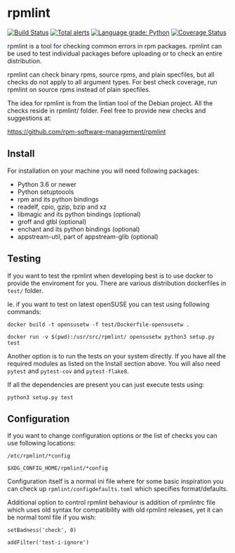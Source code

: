 # rpmlint

[![Build Status](https://travis-ci.org/rpm-software-management/rpmlint.svg)](https://travis-ci.org/rpm-software-management/rpmlint)
[![Total alerts](https://img.shields.io/lgtm/alerts/g/rpm-software-management/rpmlint.svg?logo=lgtm&logoWidth=18)](https://lgtm.com/projects/g/rpm-software-management/rpmlint/alerts/)
[![Language grade: Python](https://img.shields.io/lgtm/grade/python/g/rpm-software-management/rpmlint.svg?logo=lgtm&logoWidth=18)](https://lgtm.com/projects/g/rpm-software-management/rpmlint/context:python)
[![Coverage Status](https://coveralls.io/repos/github/rpm-software-management/rpmlint/badge.svg?branch=master)](https://coveralls.io/github/rpm-software-management/rpmlint?branch=master)

rpmlint is a tool for checking common errors in rpm packages.
rpmlint can be used to test individual packages before uploading or to check
an entire distribution.

rpmlint can check binary rpms, source rpms, and plain specfiles, but all
checks do not apply to all argument types.
For best check coverage, run rpmlint on source rpms instead of
plain specfiles.

The idea for rpmlint is from the lintian tool of the Debian project.
All the checks reside in rpmlint/ folder. Feel free to provide new
checks and suggestions at:

https://github.com/rpm-software-management/rpmlint

## Install

For installation on your machine you will need following packages:

- Python 3.6 or newer
- Python setuptoools
- rpm and its python bindings
- readelf, cpio, gzip, bzip and xz
- libmagic and its python bindings (optional)
- groff and gtbl (optional)
- enchant and its python bindings (optional)
- appstream-util, part of appstream-glib (optional)

## Testing

If you want to test the rpmlint when developing best is to use docker
to provide the enviroment for you. There are various distribution
dockerfiles in `test/` folder.

Ie. if you want to test on latest openSUSE you can test using following commands:

`docker build -t opensusetw -f test/Dockerfile-opensusetw .`

`docker run -v $(pwd):/usr/src/rpmlint/ opensusetw python3 setup.py test`

Another option is to run the tests on your system directly. If you
have all the required modules as listed on the Install section above.
You will also need `pytest` and `pytest-cov` and `pytest-flake8`.

If all the dependencies are present you can just execute tests using:

`python3 setup.py test`

## Configuration

If you want to change configuration options or the list of checks you can
use following locations:

`/etc/rpmlint/*config`

`$XDG_CONFIG_HOME/rpmlint/*config`

Configuration itself is a normal ini file where for some basic inspiration
you can check up `rpmlint/configdefaults.toml` which specifies format/defaults.

Additional option to control rpmlint behaviour is addition of rpmlintrc file
which uses old syntax for compatibility with old rpmlint releases, yet
it can be normal toml file if you wish:

`setBadness('check', 0)`

`addFilter('test-i-ignore')`
